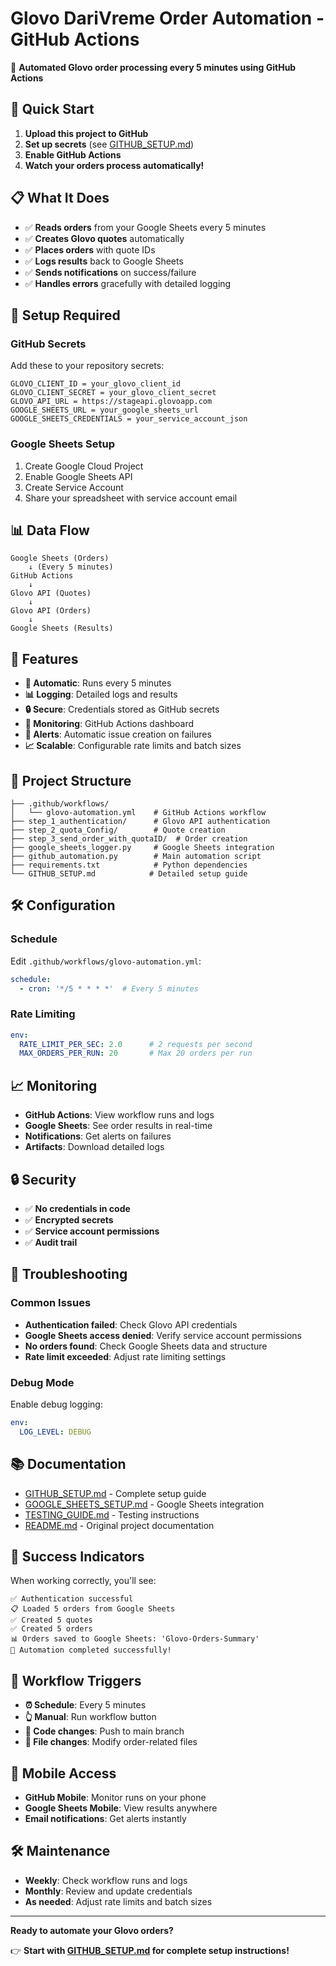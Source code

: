# Glovo DariVreme Order Automation - GitHub Actions

🤖 **Automated Glovo order processing every 5 minutes using GitHub Actions**

## 🚀 **Quick Start**

1. **Upload this project to GitHub**
2. **Set up secrets** (see [GITHUB_SETUP.md](GITHUB_SETUP.md))
3. **Enable GitHub Actions**
4. **Watch your orders process automatically!**

## 📋 **What It Does**

- ✅ **Reads orders** from your Google Sheets every 5 minutes
- ✅ **Creates Glovo quotes** automatically
- ✅ **Places orders** with quote IDs
- ✅ **Logs results** back to Google Sheets
- ✅ **Sends notifications** on success/failure
- ✅ **Handles errors** gracefully with detailed logging

## 🔧 **Setup Required**

### **GitHub Secrets**
Add these to your repository secrets:

```
GLOVO_CLIENT_ID = your_glovo_client_id
GLOVO_CLIENT_SECRET = your_glovo_client_secret
GLOVO_API_URL = https://stageapi.glovoapp.com
GOOGLE_SHEETS_URL = your_google_sheets_url
GOOGLE_SHEETS_CREDENTIALS = your_service_account_json
```

### **Google Sheets Setup**
1. Create Google Cloud Project
2. Enable Google Sheets API
3. Create Service Account
4. Share your spreadsheet with service account email

## 📊 **Data Flow**

```
Google Sheets (Orders) 
    ↓ (Every 5 minutes)
GitHub Actions
    ↓
Glovo API (Quotes)
    ↓
Glovo API (Orders)
    ↓
Google Sheets (Results)
```

## 🎯 **Features**

- **🔄 Automatic**: Runs every 5 minutes
- **📊 Logging**: Detailed logs and results
- **🔒 Secure**: Credentials stored as GitHub secrets
- **📱 Monitoring**: GitHub Actions dashboard
- **🚨 Alerts**: Automatic issue creation on failures
- **📈 Scalable**: Configurable rate limits and batch sizes

## 📁 **Project Structure**

```
├── .github/workflows/
│   └── glovo-automation.yml    # GitHub Actions workflow
├── step_1_authentication/      # Glovo API authentication
├── step_2_quota_Config/        # Quote creation
├── step_3_send_order_with_quotaID/  # Order creation
├── google_sheets_logger.py     # Google Sheets integration
├── github_automation.py        # Main automation script
├── requirements.txt            # Python dependencies
└── GITHUB_SETUP.md            # Detailed setup guide
```

## 🛠️ **Configuration**

### **Schedule**
Edit `.github/workflows/glovo-automation.yml`:
```yaml
schedule:
  - cron: '*/5 * * * *'  # Every 5 minutes
```

### **Rate Limiting**
```yaml
env:
  RATE_LIMIT_PER_SEC: 2.0      # 2 requests per second
  MAX_ORDERS_PER_RUN: 20       # Max 20 orders per run
```

## 📈 **Monitoring**

- **GitHub Actions**: View workflow runs and logs
- **Google Sheets**: See order results in real-time
- **Notifications**: Get alerts on failures
- **Artifacts**: Download detailed logs

## 🔒 **Security**

- ✅ **No credentials in code**
- ✅ **Encrypted secrets**
- ✅ **Service account permissions**
- ✅ **Audit trail**

## 🚨 **Troubleshooting**

### **Common Issues**
- **Authentication failed**: Check Glovo API credentials
- **Google Sheets access denied**: Verify service account permissions
- **No orders found**: Check Google Sheets data and structure
- **Rate limit exceeded**: Adjust rate limiting settings

### **Debug Mode**
Enable debug logging:
```yaml
env:
  LOG_LEVEL: DEBUG
```

## 📚 **Documentation**

- [GITHUB_SETUP.md](GITHUB_SETUP.md) - Complete setup guide
- [GOOGLE_SHEETS_SETUP.md](GOOGLE_SHEETS_SETUP.md) - Google Sheets integration
- [TESTING_GUIDE.md](TESTING_GUIDE.md) - Testing instructions
- [README.md](README.md) - Original project documentation

## 🎉 **Success Indicators**

When working correctly, you'll see:

```
✅ Authentication successful
📋 Loaded 5 orders from Google Sheets
✅ Created 5 quotes
✅ Created 5 orders
📊 Orders saved to Google Sheets: 'Glovo-Orders-Summary'
🎉 Automation completed successfully!
```

## 🔄 **Workflow Triggers**

- **⏰ Schedule**: Every 5 minutes
- **👆 Manual**: Run workflow button
- **📝 Code changes**: Push to main branch
- **📁 File changes**: Modify order-related files

## 📱 **Mobile Access**

- **GitHub Mobile**: Monitor runs on your phone
- **Google Sheets Mobile**: View results anywhere
- **Email notifications**: Get alerts instantly

## 🛠️ **Maintenance**

- **Weekly**: Check workflow runs and logs
- **Monthly**: Review and update credentials
- **As needed**: Adjust rate limits and batch sizes

---

**Ready to automate your Glovo orders?** 

👉 **Start with [GITHUB_SETUP.md](GITHUB_SETUP.md) for complete setup instructions!**
